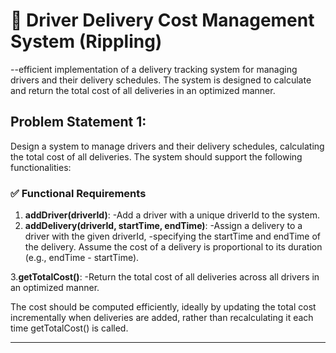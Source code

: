 # 🚚 Driver Delivery Cost Management System (Rippling)
--efficient implementation of a delivery tracking system for managing drivers and their delivery schedules. The system is designed to calculate and return the total cost of all deliveries in an optimized manner.

## Problem Statement 1:
Design a system to manage drivers and their delivery schedules, calculating the total cost of all deliveries. The system should support the following functionalities:

### ✅ Functional Requirements
1. **addDriver(driverId)**: 
-Add a driver with a unique driverId to the system.
2. **addDelivery(driverId, startTime, endTime)**: -Assign a delivery to a driver with the given driverId, 
-specifying the startTime and endTime of the delivery. Assume the cost of a delivery is proportional to its duration (e.g., endTime - startTime).

3.**getTotalCost()**: 
-Return the total cost of all deliveries across all drivers in an optimized manner.

The cost should be computed efficiently, ideally by updating the total cost incrementally when deliveries are added, rather than recalculating it each time getTotalCost() is called.

---